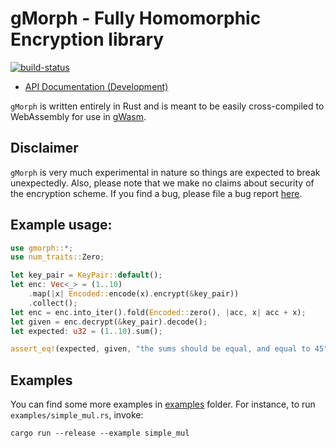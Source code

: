 # gMorph  - Fully Homomorphic Encryption library
[![build-status]][build-link]

[build-status]: https://dev.azure.com/kubkon/gmorph/_apis/build/status/golemfactory.gmorph?branchName=master
[build-link]: https://dev.azure.com/kubkon/gmorph/_build?definitionId=4

* [API Documentation (Development)](https://golemfactory.github.io/gMorph/gmorph/index.html)

`gMorph` is written entirely in Rust and is meant to be easily
cross-compiled to WebAssembly for use in [gWasm].

[gWasm]: https://docs.golem.network/#/Products/Brass-Beta/gWASM
[here]: https://github.com/golemfactory/gmorph/issues

## Disclaimer

`gMorph` is very much experimental in nature so things are expected
to break unexpectedly. Also, please note that we make no claims about security of the encryption scheme.
If you find a bug, please file a bug report [here].

## Example usage:

```rust
use gmorph::*;
use num_traits::Zero;

let key_pair = KeyPair::default();
let enc: Vec<_> = (1..10)
    .map(|x| Encoded::encode(x).encrypt(&key_pair))
    .collect();
let enc = enc.into_iter().fold(Encoded::zero(), |acc, x| acc + x);
let given = enc.decrypt(&key_pair).decode();
let expected: u32 = (1..10).sum();

assert_eq!(expected, given, "the sums should be equal, and equal to 45");
```

## Examples
You can find some more examples in [examples](examples) folder.
For instance, to run `examples/simple_mul.rs`, invoke:

```
cargo run --release --example simple_mul
```

